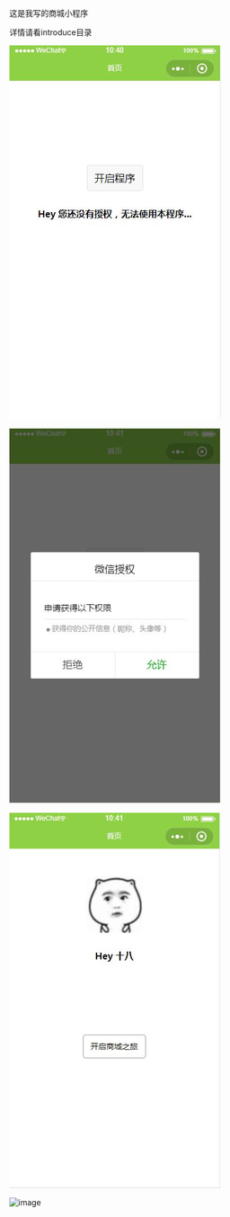 ﻿这是我写的商城小程序

详情请看introduce目录


![image](https://github.com/WWongs/xcx/blob/master/shopCarDemo/introduce/1.JPG)

![image](https://github.com/WWongs/xcx/blob/master/shopCarDemo/introduce/2.JPG)


![image](https://github.com/WWongs/xcx/blob/master/shopCarDemo/introduce/3.JPG
)

![image](https://github.com/WWongs/xcx/blob/master/shopCarDemo/introduce/GIF.gif)
